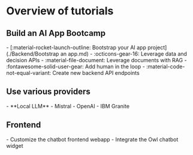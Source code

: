 # Overview of tutorials

## Build an AI App Bootcamp


<div class="grid cards" markdown>
- [:material-rocket-launch-outline: Bootstrap your AI app project](./Backend/Bootstrap an app.md)
- :octicons-gear-16: Leverage data and decision APIs
- :material-file-document: Leverage documents with RAG
- :fontawesome-solid-user-gear: Add human in the loop
- :material-code-not-equal-variant: Create new backend API endpoints
</div>

## Use various providers
<div class="grid cards" markdown>
- **Local LLM**
- Mistral
- OpenAI
- IBM Granite
</div>

## Frontend
<div class="grid cards" markdown>
- Customize the chatbot frontend webapp
- Integrate the Owl chatbot widget
</div>